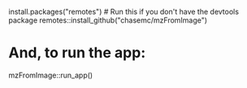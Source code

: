 install.packages("remotes") # Run this if you don't have the devtools package
remotes::install_github("chasemc/mzFromImage")

# And, to run the app:
mzFromImage::run_app()
